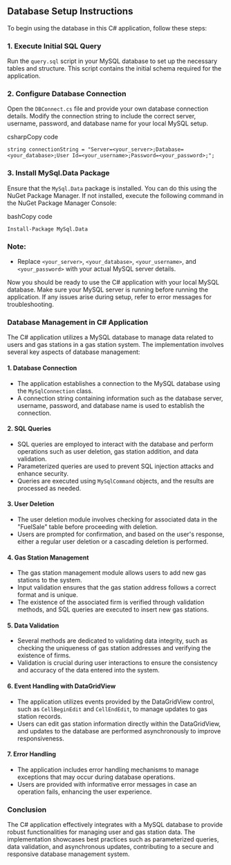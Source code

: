Database Setup Instructions
---------------------------

To begin using the database in this C# application, follow these steps:

### 1\. Execute Initial SQL Query

Run the `query.sql` script in your MySQL database to set up the necessary tables and structure. This script contains the initial schema required for the application.

### 2\. Configure Database Connection

Open the `DBConnect.cs` file and provide your own database connection details. Modify the connection string to include the correct server, username, password, and database name for your local MySQL setup.

csharpCopy code

`string connectionString = "Server=<your_server>;Database=<your_database>;User Id=<your_username>;Password=<your_password>;";`

### 3\. Install MySql.Data Package

Ensure that the `MySql.Data` package is installed. You can do this using the NuGet Package Manager. If not installed, execute the following command in the NuGet Package Manager Console:

bashCopy code

`Install-Package MySql.Data`

### Note:

*   Replace `<your_server>`, `<your_database>`, `<your_username>`, and `<your_password>` with your actual MySQL server details.

Now you should be ready to use the C# application with your local MySQL database. Make sure your MySQL server is running before running the application. If any issues arise during setup, refer to error messages for troubleshooting.

### Database Management in C# Application

The C# application utilizes a MySQL database to manage data related to users and gas stations in a gas station system. The implementation involves several key aspects of database management:

#### 1\. **Database Connection**

*   The application establishes a connection to the MySQL database using the `MySqlConnection` class.
*   A connection string containing information such as the database server, username, password, and database name is used to establish the connection.

#### 2\. **SQL Queries**

*   SQL queries are employed to interact with the database and perform operations such as user deletion, gas station addition, and data validation.
*   Parameterized queries are used to prevent SQL injection attacks and enhance security.
*   Queries are executed using `MySqlCommand` objects, and the results are processed as needed.

#### 3\. **User Deletion**

*   The user deletion module involves checking for associated data in the "FuelSale" table before proceeding with deletion.
*   Users are prompted for confirmation, and based on the user's response, either a regular user deletion or a cascading deletion is performed.

#### 4\. **Gas Station Management**

*   The gas station management module allows users to add new gas stations to the system.
*   Input validation ensures that the gas station address follows a correct format and is unique.
*   The existence of the associated firm is verified through validation methods, and SQL queries are executed to insert new gas stations.

#### 5\. **Data Validation**

*   Several methods are dedicated to validating data integrity, such as checking the uniqueness of gas station addresses and verifying the existence of firms.
*   Validation is crucial during user interactions to ensure the consistency and accuracy of the data entered into the system.

#### 6\. **Event Handling with DataGridView**

*   The application utilizes events provided by the DataGridView control, such as `CellBeginEdit` and `CellEndEdit`, to manage updates to gas station records.
*   Users can edit gas station information directly within the DataGridView, and updates to the database are performed asynchronously to improve responsiveness.

#### 7\. **Error Handling**

*   The application includes error handling mechanisms to manage exceptions that may occur during database operations.
*   Users are provided with informative error messages in case an operation fails, enhancing the user experience.

### Conclusion

The C# application effectively integrates with a MySQL database to provide robust functionalities for managing user and gas station data. The implementation showcases best practices such as parameterized queries, data validation, and asynchronous updates, contributing to a secure and responsive database management system.
